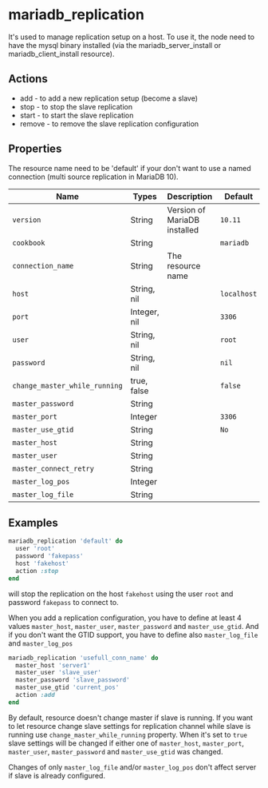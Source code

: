 # mariadb_replication

It's used to manage replication setup on a host. To use it, the node need to have the mysql binary installed (via the mariadb_server_install or mariadb_client_install resource).

## Actions

- add - to add a new replication setup (become a slave)
- stop - to stop the slave replication
- start - to start the slave replication
- remove - to remove the slave replication configuration

## Properties

The resource name need to be 'default' if your don't want to use a named connection (multi source replication in MariaDB 10).

Name                                   | Types             | Description                                                   | Default                                   | Required?
---------------------------------------| ----------------- | ------------------------------------------------------------- | ----------------------------------------- | ---------
`version`                              | String            | Version of MariaDB installed                                  | `10.11`                                   | no
`cookbook`                             | String            |                                                               | `mariadb`                                 | no
`connection_name`                      | String            | The resource name                                             |                                           | yes
`host`                                 | String, nil       |                                                               | `localhost`                               | no
`port`                                 | Integer, nil      |                                                               | `3306`                                    | no
`user`                                 | String, nil       |                                                               | `root`                                    | no
`password`                             | String, nil       |                                                               | `nil`                                     | no
`change_master_while_running`          | true, false       |                                                               | `false`                                   | no
`master_password`                      | String            |                                                               |                                           | yes
`master_port`                          | Integer           |                                                               | `3306`                                    | no
`master_use_gtid`                      | String            |                                                               | `No`                                      | no
`master_host`                          | String            |                                                               |                                           | yes
`master_user`                          | String            |                                                               |                                           | yes
`master_connect_retry`                 | String            |                                                               |                                           | no
`master_log_pos`                       | Integer           |                                                               |                                           | no
`master_log_file`                      | String            |                                                               |                                           | no

## Examples

```ruby
mariadb_replication 'default' do
  user 'root'
  password 'fakepass'
  host 'fakehost'
  action :stop
end
```

will stop the replication on the host `fakehost` using the user `root` and password `fakepass` to connect to.

When you add a replication configuration, you have to define at least 4 values `master_host`, `master_user`, `master_password` and `master_use_gtid`. And if you don't want the GTID support, you have to define also `master_log_file` and `master_log_pos`

```ruby
mariadb_replication 'usefull_conn_name' do
  master_host 'server1'
  master_user 'slave_user'
  master_password 'slave_password'
  master_use_gtid 'current_pos'
  action :add
end
```

By default, resource doesn't change master if slave is running. If you want to let resource change slave settings for replication channel while slave is running use `change_master_while_running` property. When it's set to `true` slave settings will be changed
if either one of `master_host`, `master_port`, `master_user`, `master_password` and `master_use_gtid` was changed.

Changes of only `master_log_file` and/or `master_log_pos` don't affect server if slave is already configured.
